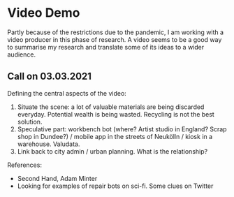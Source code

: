 # Video Demo

Partly because of the restrictions due to the pandemic, I am working with a video producer in this phase of research. A video seems to be a good way to summarise my research and translate some of its ideas to a wider audience.

## Call on 03.03.2021

Defining the central aspects of the video:

  1. Situate the scene: a lot of valuable materials are being discarded everyday. Potential wealth is being wasted. Recycling is not the best solution.
  1. Speculative part: workbench bot (where? Artist studio in England? Scrap shop in Dundee?) / mobile app in the streets of Neukölln / kiosk in a warehouse. Valudata.
  1. Link back to city admin / urban planning. What is the relationship?

References:

 - Second Hand, Adam Minter
 - Looking for examples of repair bots on sci-fi. Some clues on Twitter
